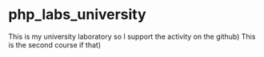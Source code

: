 # php_labs_university
This is my university laboratory so I support the activity on the github) This is the second course if that)

